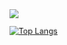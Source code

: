<img align="center" src="https://github-readme-stats.vercel.app/api?username=Stalinosmj&theme=tokyonight&show_icons=true&rank_icon=github&hide=contribs">

[![Top Langs](https://github-readme-stats.vercel.app/api/top-langs/?username=Stalinosmj&theme=tokyonight&show_icons=true&layout=donut-vertical&langs_count=8)](https://github.com/anuraghazra/github-readme-stats)

